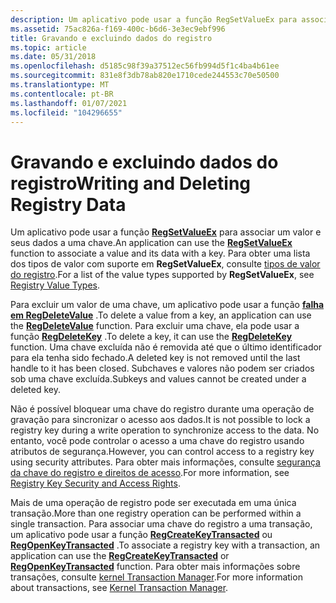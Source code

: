 ```yaml
---
description: Um aplicativo pode usar a função RegSetValueEx para associar um valor e seus dados a uma chave. Para obter uma lista dos tipos de valor com suporte em RegSetValueEx, consulte tipos de valor do registro.
ms.assetid: 75ac826a-f169-400c-b6d6-3e3ec9ebf996
title: Gravando e excluindo dados do registro
ms.topic: article
ms.date: 05/31/2018
ms.openlocfilehash: d5185c98f39a37512ec56fb994d5f1c4ba4b61ee
ms.sourcegitcommit: 831e8f3db78ab820e1710cede244553c70e50500
ms.translationtype: MT
ms.contentlocale: pt-BR
ms.lasthandoff: 01/07/2021
ms.locfileid: "104296655"
---
```

# <a name="writing-and-deleting-registry-data"></a><span data-ttu-id="9817c-104">Gravando e excluindo dados do registro</span><span class="sxs-lookup"><span data-stu-id="9817c-104">Writing and Deleting Registry Data</span></span>

<span data-ttu-id="9817c-105">Um aplicativo pode usar a função [**RegSetValueEx**](/windows/desktop/api/Winreg/nf-winreg-regsetvalueexa) para associar um valor e seus dados a uma chave.</span><span class="sxs-lookup"><span data-stu-id="9817c-105">An application can use the [**RegSetValueEx**](/windows/desktop/api/Winreg/nf-winreg-regsetvalueexa) function to associate a value and its data with a key.</span></span> <span data-ttu-id="9817c-106">Para obter uma lista dos tipos de valor com suporte em **RegSetValueEx**, consulte [tipos de valor do registro](registry-value-types.md).</span><span class="sxs-lookup"><span data-stu-id="9817c-106">For a list of the value types supported by **RegSetValueEx**, see [Registry Value Types](registry-value-types.md).</span></span>

<span data-ttu-id="9817c-107">Para excluir um valor de uma chave, um aplicativo pode usar a função [**falha em RegDeleteValue**](/windows/desktop/api/Winreg/nf-winreg-regdeletevaluea) .</span><span class="sxs-lookup"><span data-stu-id="9817c-107">To delete a value from a key, an application can use the [**RegDeleteValue**](/windows/desktop/api/Winreg/nf-winreg-regdeletevaluea) function.</span></span> <span data-ttu-id="9817c-108">Para excluir uma chave, ela pode usar a função [**RegDeleteKey**](/windows/desktop/api/Winreg/nf-winreg-regdeletekeya) .</span><span class="sxs-lookup"><span data-stu-id="9817c-108">To delete a key, it can use the [**RegDeleteKey**](/windows/desktop/api/Winreg/nf-winreg-regdeletekeya) function.</span></span> <span data-ttu-id="9817c-109">Uma chave excluída não é removida até que o último identificador para ela tenha sido fechado.</span><span class="sxs-lookup"><span data-stu-id="9817c-109">A deleted key is not removed until the last handle to it has been closed.</span></span> <span data-ttu-id="9817c-110">Subchaves e valores não podem ser criados sob uma chave excluída.</span><span class="sxs-lookup"><span data-stu-id="9817c-110">Subkeys and values cannot be created under a deleted key.</span></span>

<span data-ttu-id="9817c-111">Não é possível bloquear uma chave do registro durante uma operação de gravação para sincronizar o acesso aos dados.</span><span class="sxs-lookup"><span data-stu-id="9817c-111">It is not possible to lock a registry key during a write operation to synchronize access to the data.</span></span> <span data-ttu-id="9817c-112">No entanto, você pode controlar o acesso a uma chave do registro usando atributos de segurança.</span><span class="sxs-lookup"><span data-stu-id="9817c-112">However, you can control access to a registry key using security attributes.</span></span> <span data-ttu-id="9817c-113">Para obter mais informações, consulte [segurança da chave do registro e direitos de acesso](registry-key-security-and-access-rights.md).</span><span class="sxs-lookup"><span data-stu-id="9817c-113">For more information, see [Registry Key Security and Access Rights](registry-key-security-and-access-rights.md).</span></span>

<span data-ttu-id="9817c-114">Mais de uma operação de registro pode ser executada em uma única transação.</span><span class="sxs-lookup"><span data-stu-id="9817c-114">More than one registry operation can be performed within a single transaction.</span></span> <span data-ttu-id="9817c-115">Para associar uma chave do registro a uma transação, um aplicativo pode usar a função [**RegCreateKeyTransacted**](/windows/desktop/api/Winreg/nf-winreg-regcreatekeytransacteda) ou [**RegOpenKeyTransacted**](/windows/desktop/api/Winreg/nf-winreg-regopenkeytransacteda) .</span><span class="sxs-lookup"><span data-stu-id="9817c-115">To associate a registry key with a transaction, an application can use the [**RegCreateKeyTransacted**](/windows/desktop/api/Winreg/nf-winreg-regcreatekeytransacteda) or [**RegOpenKeyTransacted**](/windows/desktop/api/Winreg/nf-winreg-regopenkeytransacteda) function.</span></span> <span data-ttu-id="9817c-116">Para obter mais informações sobre transações, consulte [kernel Transaction Manager](/windows/desktop/Ktm/kernel-transaction-manager-portal).</span><span class="sxs-lookup"><span data-stu-id="9817c-116">For more information about transactions, see [Kernel Transaction Manager](/windows/desktop/Ktm/kernel-transaction-manager-portal).</span></span>

 

 
